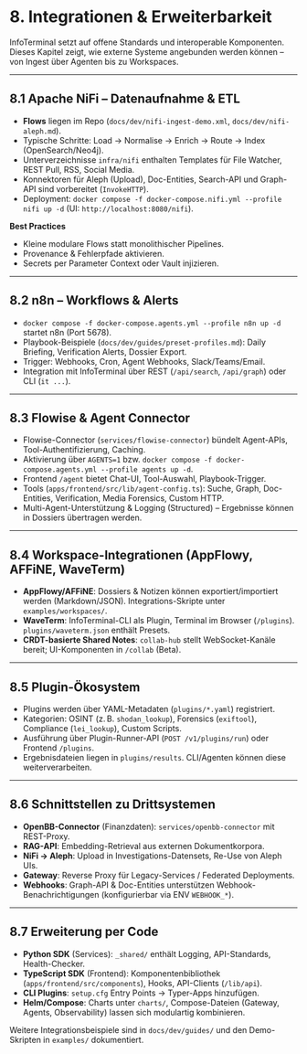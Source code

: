 # 8. Integrationen & Erweiterbarkeit

InfoTerminal setzt auf offene Standards und interoperable Komponenten. Dieses Kapitel zeigt, wie externe Systeme angebunden werden können – von Ingest über Agenten bis zu Workspaces.

---

## 8.1 Apache NiFi – Datenaufnahme & ETL

- **Flows** liegen im Repo (`docs/dev/nifi-ingest-demo.xml`, `docs/dev/nifi-aleph.md`).
- Typische Schritte: Load → Normalise → Enrich → Route → Index (OpenSearch/Neo4j).
- Unterverzeichnisse `infra/nifi` enthalten Templates für File Watcher, REST Pull, RSS, Social Media.
- Konnektoren für Aleph (Upload), Doc-Entities, Search-API und Graph-API sind vorbereitet (`InvokeHTTP`).
- Deployment: `docker compose -f docker-compose.nifi.yml --profile nifi up -d` (UI: `http://localhost:8080/nifi`).

**Best Practices**
- Kleine modulare Flows statt monolithischer Pipelines.
- Provenance & Fehlerpfade aktivieren.
- Secrets per Parameter Context oder Vault injizieren.

---

## 8.2 n8n – Workflows & Alerts

- `docker compose -f docker-compose.agents.yml --profile n8n up -d` startet n8n (Port 5678).
- Playbook-Beispiele (`docs/dev/guides/preset-profiles.md`): Daily Briefing, Verification Alerts, Dossier Export.
- Trigger: Webhooks, Cron, Agent Webhooks, Slack/Teams/Email.
- Integration mit InfoTerminal über REST (`/api/search`, `/api/graph`) oder CLI (`it ...`).

---

## 8.3 Flowise & Agent Connector

- Flowise-Connector (`services/flowise-connector`) bündelt Agent-APIs, Tool-Authentifizierung, Caching.
- Aktivierung über `AGENTS=1` bzw. `docker compose -f docker-compose.agents.yml --profile agents up -d`.
- Frontend `/agent` bietet Chat-UI, Tool-Auswahl, Playbook-Trigger.
- Tools (`apps/frontend/src/lib/agent-config.ts`): Suche, Graph, Doc-Entities, Verification, Media Forensics, Custom HTTP.
- Multi-Agent-Unterstützung & Logging (Structured) – Ergebnisse können in Dossiers übertragen werden.

---

## 8.4 Workspace-Integrationen (AppFlowy, AFFiNE, WaveTerm)

- **AppFlowy/AFFiNE**: Dossiers & Notizen können exportiert/importiert werden (Markdown/JSON). Integrations-Skripte unter `examples/workspaces/`.
- **WaveTerm**: InfoTerminal-CLI als Plugin, Terminal im Browser (`/plugins`). `plugins/waveterm.json` enthält Presets.
- **CRDT-basierte Shared Notes**: `collab-hub` stellt WebSocket-Kanäle bereit; UI-Komponenten in `/collab` (Beta).

---

## 8.5 Plugin-Ökosystem

- Plugins werden über YAML-Metadaten (`plugins/*.yaml`) registriert.
- Kategorien: OSINT (z. B. `shodan_lookup`), Forensics (`exiftool`), Compliance (`lei_lookup`), Custom Scripts.
- Ausführung über Plugin-Runner-API (`POST /v1/plugins/run`) oder Frontend `/plugins`.
- Ergebnisdateien liegen in `plugins/results`. CLI/Agenten können diese weiterverarbeiten.

---

## 8.6 Schnittstellen zu Drittsystemen

- **OpenBB-Connector** (Finanzdaten): `services/openbb-connector` mit REST-Proxy.
- **RAG-API**: Embedding-Retrieval aus externen Dokumentkorpora.
- **NiFi → Aleph**: Upload in Investigations-Datensets, Re-Use von Aleph UIs.
- **Gateway**: Reverse Proxy für Legacy-Services / Federated Deployments.
- **Webhooks**: Graph-API & Doc-Entities unterstützen Webhook-Benachrichtigungen (konfigurierbar via ENV `WEBHOOK_*`).

---

## 8.7 Erweiterung per Code

- **Python SDK** (Services): `_shared/` enthält Logging, API-Standards, Health-Checker.
- **TypeScript SDK** (Frontend): Komponentenbibliothek (`apps/frontend/src/components`), Hooks, API-Clients (`/lib/api`).
- **CLI Plugins**: `setup.cfg` Entry Points → Typer-Apps hinzufügen.
- **Helm/Compose**: Charts unter `charts/`, Compose-Dateien (Gateway, Agents, Observability) lassen sich modulartig kombinieren.

Weitere Integrationsbeispiele sind in `docs/dev/guides/` und den Demo-Skripten in `examples/` dokumentiert.
